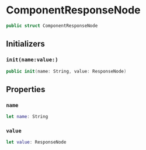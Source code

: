 # ComponentResponseNode

``` swift
public struct ComponentResponseNode
```

## Initializers

### `init(name:value:)`

``` swift
public init(name: String, value: ResponseNode)
```

## Properties

### `name`

``` swift
let name: String
```

### `value`

``` swift
let value: ResponseNode
```
